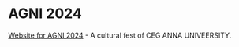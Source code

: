 # AGNI 2024

[Website for AGNI 2024](https://agni.saasceg.in/) - A cultural fest of CEG ANNA UNIVEERSITY.
